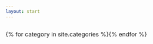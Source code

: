 ```yaml
---
layout: start
---
```


<style type="text/css" media="screen">
  .start-page .switch {
    width: 100%;
    display: -webkit-box;
    display: -ms-flexbox;
    display: flex;
    font-size: 16;
    -ms-flex-wrap: wrap;
    flex-wrap: wrap;
  }
  .start-page .switch .switch-link .bg:hover {
    -webkit-filter: grayscale(0%) brightness(90%) contrast(100%);
    filter: grayscale(0%) brightness(90%) contrast(100%);
    -webkit-transition: -webkit-filter .25s ease-in-out;
    transition: -webkit-filter .25s ease-in-out;
    -o-transition: filter .25s ease-in-out;
    transition: filter .25s ease-in-out;
    transition: filter .25s ease-in-out,-webkit-filter .25s ease-in-out;
  }
  .start-page .switch .switch-link .bg {
    position: absolute;
    width: 100%;
    height: 100%;
    left: 0;
    top: 0;
    -webkit-filter: grayscale(100%) brightness(70%) contrast(120%);
    filter: grayscale(100%) brightness(70%) contrast(120%);
    -webkit-transition: -webkit-filter .25s ease-in-out;
    transition: -webkit-filter .25s ease-in-out;
    -o-transition: filter .25s ease-in-out;
    transition: filter .25s ease-in-out;
    transition: filter .25s ease-in-out,-webkit-filter .25s ease-in-out;
  }
  .start-page .switch .switch-link {
    display: inline-block;
    position: relative;
    overflow: hidden;
    height: calc(100vh - 80px - 106px);
    min-height: 520px;
  }
  .start-page .switch .switch-link .title {
    color: #fff;
    position: absolute;
    top: 50%;
    display: block;
    font-family: Arial-Black,Arial,sans-serif;
    font-size: 34px;
    line-height: 1em;
    letter-spacing: normal;
    text-align: center;
    text-transform: uppercase;
    z-index: 3;
    width: 100%;
    -webkit-transform: translateY(-50%);
    -ms-transform: translateY(-50%);
    transform: translateY(-50%);
  }
</style>
  
<section class="start-page">
  <div class="switch links">

  {% for category in site.categories %}

  <style type="text/css" media="screen">
  .start-page .switch .switch-link.{{ category[0] }} .bg {
    background: url(../assets/{{ category[0] }}.png) 50% 50% no-repeat;
    -webkit-background-size: cover;
    background-size: cover;
  }
  .start-page .switch .switch-link.{{ category[0] }} {
    width: {{ 100.0 | divided_by: site.categories.size }}%;
  }
  </style>

  <a class="switch-link {{ category[0] }}" href="{{ site.url }}/{{ category[0] }}">
    <div class="bg"></div>
    <span class="title">
      {{ category[0] }}
    </span>
  </a>

  {% endfor %}

  </div>
</section>
